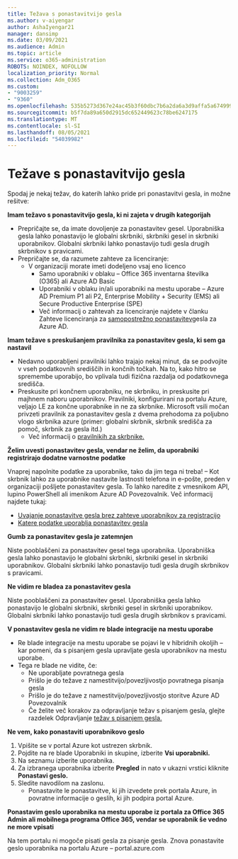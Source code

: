 ```yaml
---
title: Težava s ponastavitvijo gesla
ms.author: v-aiyengar
author: AshaIyengar21
manager: dansimp
ms.date: 03/09/2021
ms.audience: Admin
ms.topic: article
ms.service: o365-administration
ROBOTS: NOINDEX, NOFOLLOW
localization_priority: Normal
ms.collection: Adm_O365
ms.custom:
- "9003259"
- "9360"
ms.openlocfilehash: 535b5273d367e24ac45b3f60dbc7b6a2da6a3d9affa5a67499989d19a1904768
ms.sourcegitcommit: b5f7da89a650d2915dc652449623c78be6247175
ms.translationtype: MT
ms.contentlocale: sl-SI
ms.lasthandoff: 08/05/2021
ms.locfileid: "54039982"
---
```

# <a name="problems-resetting-password"></a>Težave s ponastavitvijo gesla

Spodaj je nekaj težav, do katerih lahko pride pri ponastavitvi gesla, in možne rešitve:

**Imam težavo s ponastavitvijo gesla, ki ni zajeta v drugih kategorijah**

- Prepričajte se, da imate dovoljenje za ponastavitev gesel. Uporabniška gesla lahko ponastavijo le globalni skrbniki, skrbniki gesel in skrbniki uporabnikov. Globalni skrbniki lahko ponastavijo tudi gesla drugih skrbnikov s pravicami.
- Prepričajte se, da razumete zahteve za licenciranje:
    - V organizaciji morate imeti dodeljeno vsaj eno licenco
        - Samo uporabniki v oblaku – Office 365 inventarna številka (O365) ali Azure AD Basic
        - Uporabniki v oblaku in/ali uporabniki na mestu uporabe – Azure AD Premium P1 ali P2, Enterprise Mobility + Security (EMS) ali Secure Productive Enterprise (SPE)
        - Več informacij o zahtevah za licenciranje najdete v članku Zahteve licenciranja za [samopostrežno ponastavitev](https://docs.microsoft.com/azure/active-directory/active-directory-passwords-licensing?WT.mc_id=Portal-Microsoft_Azure_Support)gesla za Azure AD.

**Imam težave s preskušanjem pravilnika za ponastavitev gesla, ki sem ga nastavil**

- Nedavno uporabljeni pravilniki lahko trajajo nekaj minut, da se podvojite v vseh podatkovnih središčih in končnih točkah. Na to, kako hitro se spremembe uporabijo, bo vplivala tudi fizična razdalja od podatkovnega središča.
- Preskusite pri končnem uporabniku, ne skrbniku, in preskusite pri majhnem naboru uporabnikov. Pravilniki, konfigurirani na portalu Azure, veljajo LE za končne uporabnike in ne za skrbnike. Microsoft vsili močan privzeti pravilnik za ponastavitev gesla z dvema prehodoma za poljubno vlogo skrbnika azure (primer: globalni skrbnik, skrbnik središča za pomoč, skrbnik za gesla itd.)
    - Več informacij o [pravilnikih za skrbnike.](https://docs.microsoft.com/azure/active-directory/active-directory-passwords-policy?WT.mc_id=Portal-Microsoft_Azure_Support#administrator-password-policy-differences)

**Želim uvesti ponastavitev gesla, vendar ne želim, da uporabniki registrirajo dodatne varnostne podatke**

Vnaprej napolnite podatke za uporabnike, tako da jim tega ni treba! – Kot skrbnik lahko za uporabnike nastavite lastnosti telefona in e-pošte, preden v organizaciji pošljete ponastavitev gesla. To lahko naredite z vmesnikom API, lupino PowerShell ali imenikom Azure AD Povezovalnik. Več informacij najdete tukaj:
- [Uvajanje ponastavitve gesla brez zahteve uporabnikov za registracijo](https://docs.microsoft.com/azure/active-directory/active-directory-passwords-policy?WT.mc_id=Portal-Microsoft_Azure_Support#administrator-password-policy-differences)
- [Katere podatke uporablja ponastavitev gesla](https://docs.microsoft.com/azure/active-directory/active-directory-passwords-data?WT.mc_id=Portal-Microsoft_Azure_Support)

**Gumb za ponastavitev gesla je zatemnjen**

Niste pooblaščeni za ponastavitev gesel tega uporabnika. Uporabniška gesla lahko ponastavijo le globalni skrbniki, skrbniki gesel in skrbniki uporabnikov. Globalni skrbniki lahko ponastavijo tudi gesla drugih skrbnikov s pravicami.

**Ne vidim re bladea za ponastavitev gesla**

Niste pooblaščeni za ponastavitev gesel. Uporabniška gesla lahko ponastavijo le globalni skrbniki, skrbniki gesel in skrbniki uporabnikov. Globalni skrbniki lahko ponastavijo tudi gesla drugih skrbnikov s pravicami.

**V ponastavitev gesla ne vidim re blade integracije na mestu uporabe**

- Re blade integracije na mestu uporabe se pojavi le v hibridnih okoljih – kar pomeni, da s pisanjem gesla upravljate gesla uporabnikov na mestu uporabe.
- Tega re blade ne vidite, če:
    - Ne uporabljate povratnega gesla
    - Prišlo je do težave z namestitvijo/povezljivostjo povratnega pisanja gesla
    - Prišlo je do težave z namestitvijo/povezljivostjo storitve Azure AD Povezovalnik
    - Če želite več korakov za odpravljanje težav s pisanjem gesla, glejte razdelek Odpravljanje [težav s pisanjem gesla.](https://docs.microsoft.com/azure/active-directory/active-directory-passwords-data?WT.mc_id=Portal-Microsoft_Azure_Support)

**Ne vem, kako ponastaviti uporabnikovo geslo**

1. Vpišite se v portal Azure kot ustrezen skrbnik.
1. Pojdite na re blade Uporabniki in skupine, izberite **Vsi uporabniki.**
1. Na seznamu izberite uporabnika.
1. Za izbranega uporabnika izberite **Pregled** in nato v ukazni vrstici kliknite **Ponastavi geslo.**
1. Sledite navodilom na zaslonu.
    - Ponastavite le ponastavitve, ki jih izvedete prek portala Azure, in povratne informacije o geslih, ki jih podpira portal Azure.

**Ponastavim geslo uporabnika na mestu uporabe iz portala za Office 365 Admin ali mobilnega programa Office 365, vendar se uporabnik še vedno ne more vpisati**

Na tem portalu ni mogoče pisati gesla za pisanje gesla. Znova ponastavite geslo uporabnika na portalu Azure – portal.azure.com


